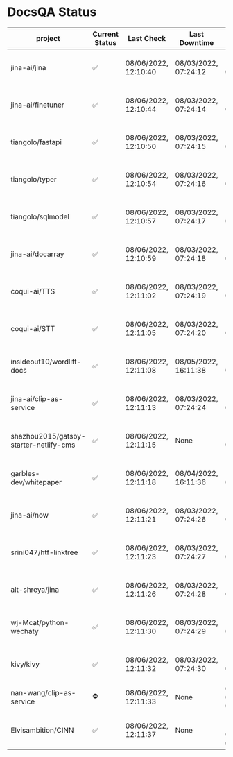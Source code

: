 # DocsQA Status

|               project                |Current Status|     Last Check     |   Last Downtime    |              % Uptime              |
|--------------------------------------|--------------|--------------------|--------------------|------------------------------------|
|jina-ai/jina                          |✅            |08/06/2022, 12:10:40|08/03/2022, 07:24:12|116.093 (since 07/29/2022, 16:38:18)|
|jina-ai/finetuner                     |✅            |08/06/2022, 12:10:44|08/03/2022, 07:24:14|116.100 (since 07/29/2022, 16:38:18)|
|tiangolo/fastapi                      |✅            |08/06/2022, 12:10:50|08/03/2022, 07:24:15|116.108 (since 07/29/2022, 16:38:18)|
|tiangolo/typer                        |✅            |08/06/2022, 12:10:54|08/03/2022, 07:24:16|116.110 (since 07/29/2022, 16:38:18)|
|tiangolo/sqlmodel                     |✅            |08/06/2022, 12:10:57|08/03/2022, 07:24:17|116.112 (since 07/29/2022, 16:38:18)|
|jina-ai/docarray                      |✅            |08/06/2022, 12:10:59|08/03/2022, 07:24:18|116.114 (since 07/29/2022, 16:38:18)|
|coqui-ai/TTS                          |✅            |08/06/2022, 12:11:02|08/03/2022, 07:24:19|116.116 (since 07/29/2022, 16:38:18)|
|coqui-ai/STT                          |✅            |08/06/2022, 12:11:05|08/03/2022, 07:24:20|116.118 (since 07/29/2022, 16:38:18)|
|insideout10/wordlift-docs             |✅            |08/06/2022, 12:11:08|08/05/2022, 16:11:38|110.932 (since 07/29/2022, 16:38:18)|
|jina-ai/clip-as-service               |✅            |08/06/2022, 12:11:13|08/03/2022, 07:24:24|116.130 (since 07/29/2022, 16:38:18)|
|shazhou2015/gatsby-starter-netlify-cms|✅            |08/06/2022, 12:11:15|None                |100.000 (since 08/03/2022, 10:30:18)|
|garbles-dev/whitepaper                |✅            |08/06/2022, 12:11:18|08/04/2022, 16:11:36|110.980 (since 07/29/2022, 16:38:18)|
|jina-ai/now                           |✅            |08/06/2022, 12:11:21|08/03/2022, 07:24:26|116.133 (since 07/29/2022, 16:38:18)|
|srini047/htf-linktree                 |✅            |08/06/2022, 12:11:23|08/03/2022, 07:24:27|117.822 (since 07/31/2022, 18:29:28)|
|alt-shreya/jina                       |✅            |08/06/2022, 12:11:26|08/03/2022, 07:24:28|116.135 (since 07/29/2022, 16:38:18)|
|wj-Mcat/python-wechaty                |✅            |08/06/2022, 12:11:30|08/03/2022, 07:24:29|116.140 (since 07/29/2022, 16:38:18)|
|kivy/kivy                             |✅            |08/06/2022, 12:11:32|08/03/2022, 07:24:30|116.139 (since 07/29/2022, 16:38:18)|
|nan-wang/clip-as-service              |⛔️           |08/06/2022, 12:11:33|None                |0.000 (since 08/04/2022, 05:17:56)  |
|Elvisambition/CINN                    |✅            |08/06/2022, 12:11:37|None                |100.000 (since 08/04/2022, 07:09:50)|
